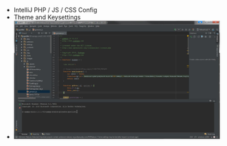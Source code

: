  * IntelliJ PHP / JS / CSS Config
  * Theme and Keysettings
  * ![alt tag](https://raw.githubusercontent.com/patrickjaja/IntelliJ-Settings/master/screen.JPG)